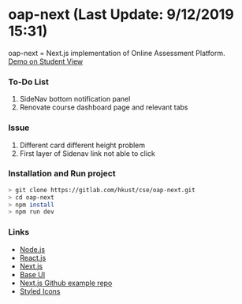 # oap-next (Last Update: 9/12/2019 15:31)
oap-next = Next.js implementation of Online Assessment Platform.\
[Demo on Student View](https://oap-next.chrisliupascal.now.sh/dashboard)

### To-Do List
1. SideNav bottom notification panel
2. Renovate course dashboard page and relevant tabs

### Issue
1. Different card different height problem
2. First layer of Sidenav link not able to click

### Installation and Run project
```sh
> git clone https://gitlab.com/hkust/cse/oap-next.git
> cd oap-next
> npm install
> npm run dev
```

### Links
* [Node.js](https://nodejs.org/en/)
* [React.js](https://reactjs.org/)
* [Next.js](https://nextjs.org/)
* [Base UI](https://baseweb.design/)
* [Next.js Github example repo](https://github.com/zeit/next.js/tree/canary/examples)
* [Styled Icons](https://styled-icons.js.org/)
